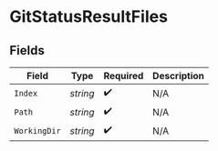 # GitStatusResultFiles


## Fields

| Field              | Type               | Required           | Description        |
| ------------------ | ------------------ | ------------------ | ------------------ |
| `Index`            | *string*           | :heavy_check_mark: | N/A                |
| `Path`             | *string*           | :heavy_check_mark: | N/A                |
| `WorkingDir`       | *string*           | :heavy_check_mark: | N/A                |